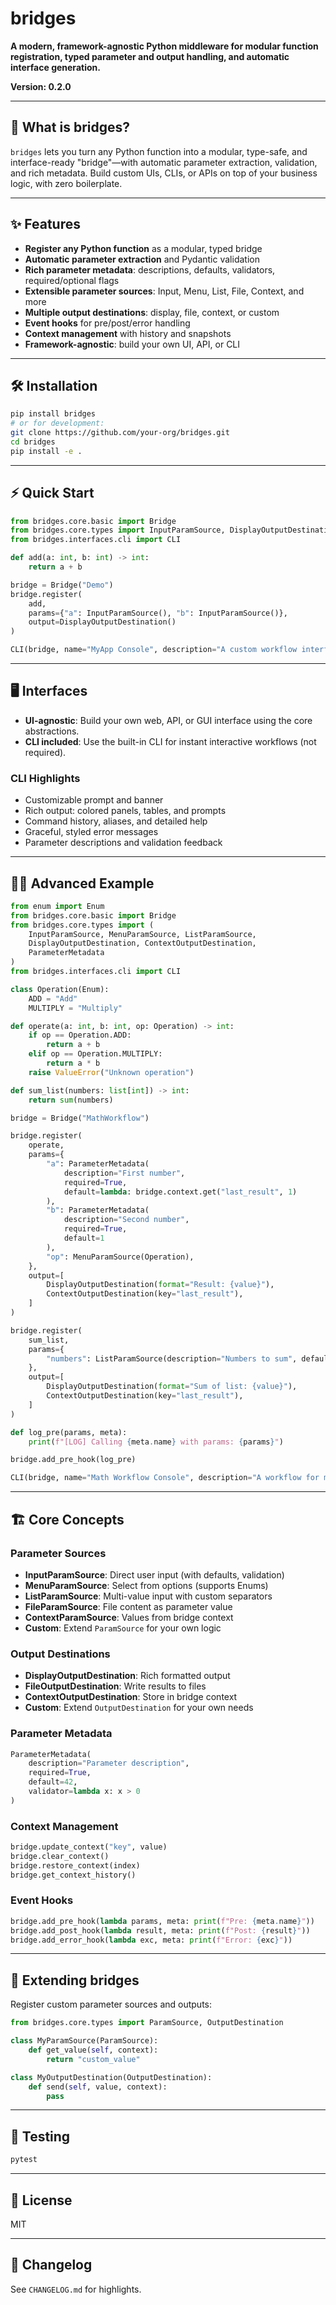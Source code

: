 # bridges

**A modern, framework-agnostic Python middleware for modular function registration, typed parameter and output handling, and automatic interface generation.**

**Version: 0.2.0**

---

## 🚀 What is bridges?

`bridges` lets you turn any Python function into a modular, type-safe, and interface-ready "bridge"—with automatic parameter extraction, validation, and rich metadata. Build custom UIs, CLIs, or APIs on top of your business logic, with zero boilerplate.

---

## ✨ Features

- **Register any Python function** as a modular, typed bridge
- **Automatic parameter extraction** and Pydantic validation
- **Rich parameter metadata**: descriptions, defaults, validators, required/optional flags
- **Extensible parameter sources**: Input, Menu, List, File, Context, and more
- **Multiple output destinations**: display, file, context, or custom
- **Event hooks** for pre/post/error handling
- **Context management** with history and snapshots
- **Framework-agnostic**: build your own UI, API, or CLI

---

## 🛠️ Installation

```bash
pip install bridges
# or for development:
git clone https://github.com/your-org/bridges.git
cd bridges
pip install -e .
```

---

## ⚡ Quick Start

```python
from bridges.core.basic import Bridge
from bridges.core.types import InputParamSource, DisplayOutputDestination
from bridges.interfaces.cli import CLI

def add(a: int, b: int) -> int:
    return a + b

bridge = Bridge("Demo")
bridge.register(
    add,
    params={"a": InputParamSource(), "b": InputParamSource()},
    output=DisplayOutputDestination()
)

CLI(bridge, name="MyApp Console", description="A custom workflow interface").run()
```

---

## 🖥️ Interfaces

- **UI-agnostic**: Build your own web, API, or GUI interface using the core abstractions.
- **CLI included**: Use the built-in CLI for instant interactive workflows (not required).

### CLI Highlights

- Customizable prompt and banner
- Rich output: colored panels, tables, and prompts
- Command history, aliases, and detailed help
- Graceful, styled error messages
- Parameter descriptions and validation feedback

---

## 🧑‍💻 Advanced Example

```python
from enum import Enum
from bridges.core.basic import Bridge
from bridges.core.types import (
    InputParamSource, MenuParamSource, ListParamSource,
    DisplayOutputDestination, ContextOutputDestination,
    ParameterMetadata
)
from bridges.interfaces.cli import CLI

class Operation(Enum):
    ADD = "Add"
    MULTIPLY = "Multiply"

def operate(a: int, b: int, op: Operation) -> int:
    if op == Operation.ADD:
        return a + b
    elif op == Operation.MULTIPLY:
        return a * b
    raise ValueError("Unknown operation")

def sum_list(numbers: list[int]) -> int:
    return sum(numbers)

bridge = Bridge("MathWorkflow")

bridge.register(
    operate,
    params={
        "a": ParameterMetadata(
            description="First number",
            required=True,
            default=lambda: bridge.context.get("last_result", 1)
        ),
        "b": ParameterMetadata(
            description="Second number",
            required=True,
            default=1
        ),
        "op": MenuParamSource(Operation),
    },
    output=[
        DisplayOutputDestination(format="Result: {value}"),
        ContextOutputDestination(key="last_result"),
    ]
)

bridge.register(
    sum_list,
    params={
        "numbers": ListParamSource(description="Numbers to sum", default=[1, 2, 3]),
    },
    output=[
        DisplayOutputDestination(format="Sum of list: {value}"),
        ContextOutputDestination(key="last_result"),
    ]
)

def log_pre(params, meta):
    print(f"[LOG] Calling {meta.name} with params: {params}")

bridge.add_pre_hook(log_pre)

CLI(bridge, name="Math Workflow Console", description="A workflow for math operations").run()
```

---

## 🏗️ Core Concepts

### Parameter Sources

- **InputParamSource**: Direct user input (with defaults, validation)
- **MenuParamSource**: Select from options (supports Enums)
- **ListParamSource**: Multi-value input with custom separators
- **FileParamSource**: File content as parameter value
- **ContextParamSource**: Values from bridge context
- **Custom**: Extend `ParamSource` for your own logic

### Output Destinations

- **DisplayOutputDestination**: Rich formatted output
- **FileOutputDestination**: Write results to files
- **ContextOutputDestination**: Store in bridge context
- **Custom**: Extend `OutputDestination` for your own needs

### Parameter Metadata

```python
ParameterMetadata(
    description="Parameter description",
    required=True,
    default=42,
    validator=lambda x: x > 0
)
```

### Context Management

```python
bridge.update_context("key", value)
bridge.clear_context()
bridge.restore_context(index)
bridge.get_context_history()
```

### Event Hooks

```python
bridge.add_pre_hook(lambda params, meta: print(f"Pre: {meta.name}"))
bridge.add_post_hook(lambda result, meta: print(f"Post: {result}"))
bridge.add_error_hook(lambda exc, meta: print(f"Error: {exc}"))
```

---

## 🧩 Extending bridges

Register custom parameter sources and outputs:

```python
from bridges.core.types import ParamSource, OutputDestination

class MyParamSource(ParamSource):
    def get_value(self, context):
        return "custom_value"

class MyOutputDestination(OutputDestination):
    def send(self, value, context):
        pass
```

---

## 🧪 Testing

```bash
pytest
```

---

## 📄 License

MIT

---

## 📜 Changelog

See `CHANGELOG.md` for highlights.

